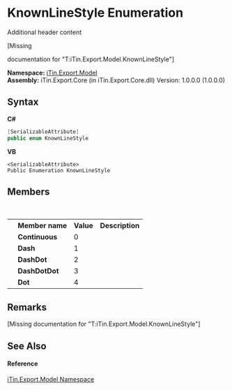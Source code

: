 # KnownLineStyle Enumeration
Additional header content 

\[Missing <summary> documentation for "T:iTin.Export.Model.KnownLineStyle"\]

**Namespace:**&nbsp;<a href="ef57ffcc-e95e-b212-5a46-9aa6f5a3511f">iTin.Export.Model</a><br />**Assembly:**&nbsp;iTin.Export.Core (in iTin.Export.Core.dll) Version: 1.0.0.0 (1.0.0.0)

## Syntax

**C#**<br />
``` C#
[SerializableAttribute]
public enum KnownLineStyle
```

**VB**<br />
``` VB
<SerializableAttribute>
Public Enumeration KnownLineStyle
```


## Members
&nbsp;<table><tr><th></th><th>Member name</th><th>Value</th><th>Description</th></tr><tr><td /><td target="F:iTin.Export.Model.KnownLineStyle.Continuous">**Continuous**</td><td>0</td><td /></tr><tr><td /><td target="F:iTin.Export.Model.KnownLineStyle.Dash">**Dash**</td><td>1</td><td /></tr><tr><td /><td target="F:iTin.Export.Model.KnownLineStyle.DashDot">**DashDot**</td><td>2</td><td /></tr><tr><td /><td target="F:iTin.Export.Model.KnownLineStyle.DashDotDot">**DashDotDot**</td><td>3</td><td /></tr><tr><td /><td target="F:iTin.Export.Model.KnownLineStyle.Dot">**Dot**</td><td>4</td><td /></tr></table>

## Remarks
\[Missing <remarks> documentation for "T:iTin.Export.Model.KnownLineStyle"\]

## See Also


#### Reference
<a href="ef57ffcc-e95e-b212-5a46-9aa6f5a3511f">iTin.Export.Model Namespace</a><br />